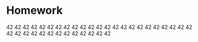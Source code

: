 # Homework
42 42 42 42 42 42 42 42 42 42 42 42 42 42 42 42 42 42 42 42 42 42 42 42 42 42 42 42 42 42 42 42 42 42 42 42 
